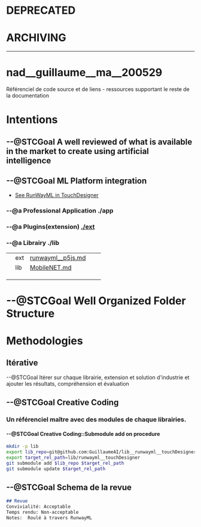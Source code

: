 

# DEPRECATED













# ARCHIVING

----












# nad__guillaume__ma__200529
 Référenciel de code source et de liens - ressources supportant le reste de la documentation

# Intentions

## --@STCGoal A well reviewed of what is available in the market to create using artificial intelligence 

## --@STCGoal ML Platform integration 

* [See RunWayML in TouchDesigner](./lib/runwayml__touchDesigner.md)

### --@a Professional Application ./app

### --@a Plugins(extension) [./ext](./ext/README.md)



### --@a Librairy  ./lib


|       |       |       |       |       |
|  ---  |  ---  |  ---  |  ---  |  ---  |
|       |   ext    |  [runwayml__p5js.md](./ext/runwayml__p5js.md)     |       |       |
|       |   lib    |  [MobileNET.md](./lib/MobileNET.md)     |       |       |
|       |       |       |       |       |
|       |       |       |       |       |
|       |       |       |       |       |





# --@STCGoal Well Organized Folder Structure

# Methodologies

## Itérative

--@STCGoal Itérer sur chaque librairie, extension et solution d'industrie et ajouter les résultats, compréhension et évaluation

## --@STCGoal Creative Coding

### Un référenciel maître avec des modules de chaque librairies.

#### --@STCGoal Creative Coding::Submodule add on procedure

```sh
mkdir -p lib
export lib_repo=git@github.com:GuillaumeAI/lib__runwayml__touchDesigner.git
export target_rel_path=lib/runwayml__touchDesigner
git submodule add $lib_repo $target_rel_path
git submodule update $target_rel_path

```

## --@STCGoal Schema de la revue

```md
## Revue
Convivialité: Acceptable
Temps rendu: Non-acceptable
Notes:  Roulé à travers RunwayML

```

